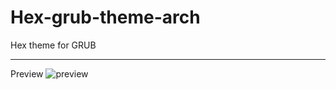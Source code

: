 # Hex-grub-theme-arch
Hex theme for GRUB
_____________________________
Preview
![preview](https://github.com/kalanaj2005/hex-grub-theme-arch/blob/main/preview/preview_16:9.png?raw=true)
